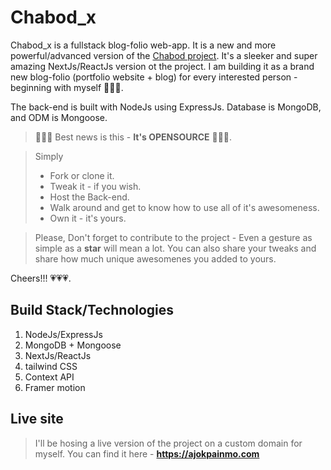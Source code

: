 # Chabod_x

Chabod_x is a fullstack blog-folio web-app. It is a new and more powerful/advanced version of the [Chabod project](https://github.com/Okpainmo/get_chabod). It's a sleeker and super amazing NextJs/ReactJs version ot the project. I am building it as a brand new blog-folio (portfolio website + blog) for every interested person - beginning with myself 🤩🤩🤩.

The back-end is built with NodeJs using ExpressJs. Database is MongoDB, and ODM is Mongoose.

> 📢📢📢 Best news is this - **It's OPENSOURCE** 🎉🎉🎉.

> Simply
>
> - Fork or clone it.
> - Tweak it - if you wish.
> - Host the Back-end.
> - Walk around and get to know how to use all of it's awesomeness.
> - Own it - it's yours.

> Please, Don't forget to contribute to the project - Even a gesture as simple as a **star** will mean a lot.
> You can also share your tweaks and share how much unique awesomenes you added to yours.

Cheers!!! 💗💗💗.

## Build Stack/Technologies

1. NodeJs/ExpressJs
2. MongoDB + Mongoose
3. NextJs/ReactJs
4. tailwind CSS
5. Context API
6. Framer motion

## Live site

> I'll be hosing a live version of the project on a custom domain for myself. You can find it here - **https://ajokpainmo.com**
